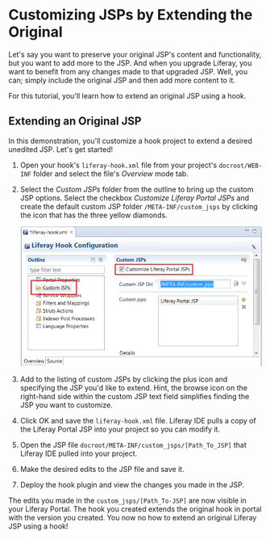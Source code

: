 # Customizing JSPs by Extending the Original

Let's say you want to preserve your original JSP's content and functionality,
but you want to add more to the JSP. And when you upgrade Liferay, you want to
benefit from any changes made to that upgraded JSP. Well, you can; simply
include the original JSP and then add more content to it. 

For this tutorial, you'll learn how to extend an original JSP using a hook.

## Extending an Original JSP

In this demonstration, you'll customize a hook project to extend a desired
unedited JSP. Let's get started! 

1. Open your hook's `liferay-hook.xml` file from your project's
   `docroot/WEB-INF` folder and select the file's *Overview* mode tab.

2. Select the *Custom JSPs* folder from the outline to bring up the custom JSP
   options. Select the checkbox *Customize Liferay Portal JSPs* and create the
   default custom JSP folder `/META-INF/custom_jsps` by clicking the icon that
   has the three yellow diamonds.

    ![Figure 1: Liferay IDE's Hook Configuration menu allows you to create a custom JSP.](../../images/custom-jsp-hook-config.png)

3. Add to the listing of custom JSPs by clicking the plus icon and specifying
   the JSP you'd like to extend. Hint, the browse icon on the right-hand side
   within the custom JSP text field simplifies finding the JSP you want to
   customize. 

4. Click OK and save the `liferay-hook.xml` file. Liferay IDE pulls a copy of
   the Liferay Portal JSP into your project so you can modify it. 

3. Open the JSP file `docroot/META-INF/custom_jsps/[Path_To_JSP]` that
   Liferay IDE pulled into your project. 

4. Make the desired edits to the JSP file and save it.

5. Deploy the hook plugin and view the changes you made in the JSP. 

The edits you made in the `custom_jsps/[Path_To-JSP]` are now visible in your
Liferay Portal. The hook you created extends the original hook in portal with
the version you created. You now no how to extend an original Liferay JSP using
a hook!
